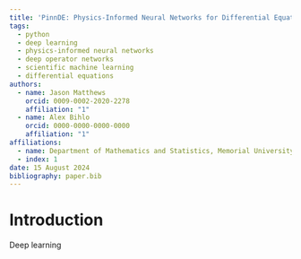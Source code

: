 ```yaml
---
title: 'PinnDE: Physics-Informed Neural Networks for Differential Equations'
tags:
  - python
  - deep learning
  - physics-informed neural networks
  - deep operator networks
  - scientific machine learning
  - differential equations
authors:
  - name: Jason Matthews
    orcid: 0009-0002-2020-2278
    affiliation: "1"
  - name: Alex Bihlo
    orcid: 0000-0000-0000-0000
    affiliation: "1"
affiliations:
  - name: Department of Mathematics and Statistics, Memorial University of Newfoundland
  - index: 1
date: 15 August 2024
bibliography: paper.bib
---
```


# Introduction
Deep learning 
